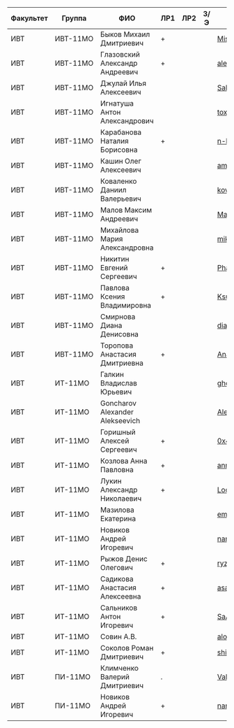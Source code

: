 Факультет | Группа   | ФИО                               | ЛР1 | ЛР2 | З/Э | Репозиторий
----------|----------|-----------------------------------|-----|-----|-----|-------------
ИВТ       | ИВТ-11МО | Быков Михаил Дмитриевич           | +   |     |     | [MishaBykov/web](https://github.com/MishaBykov/web)
ИВТ       | ИВТ-11МО | Глазовский Александр Андреевич    | +   |     |     | [alexanderglazovskiy/test](https://github.com/alexanderglazovskiy/test)
ИВТ       | ИВТ-11МО | Джулай Илья Алексеевич            |     |     |     | [Salkalin/Web-Development-Study](https://github.com/Salkalin/Web-Development-Study)
ИВТ       | ИВТ-11МО | Игнатуша Антон Александрович      |     |     |     | [toxoxa/web-development](https://github.com/toxoxa/web-development)
ИВТ       | ИВТ-11МО | Карабанова Наталия Борисовна      | +   |     |     | [n-karabanova/new_project](https://github.com/n-karabanova/new_project)
ИВТ       | ИВТ-11МО | Кашин Олег Алексеевич             |     |     |     | [amig03/Web_development](https://github.com/amig03/Web_development)
ИВТ       | ИВТ-11МО | Коваленко Даниил Валерьевич       |     |     |     | [kovalenkodaniil/web](https://github.com/kovalenkodaniil/web)
ИВТ       | ИВТ-11МО | Малов Максим Андреевич            |     |     |     | [Maksim-Malov/web](https://github.com/Maksim-Malov/web)
ИВТ       | ИВТ-11МО | Михайлова Мария Александровна     |     |     |     | [mikhaylova/web](https://github.com/mikhaylova/web)
ИВТ       | ИВТ-11МО | Никитин Евгений Сергеевич         | +   |     |     | [Phant76/web-lessons](https://github.com/Phant76/web-lessons)
ИВТ       | ИВТ-11МО | Павлова Ксения Владимировна       | +   |     |     | [Ksu-nya/project_1](https://github.com/Ksu-nya/project_1)
ИВТ       | ИВТ-11МО | Смирнова Диана Денисовна          |     |     |     | [dianasmde/web-programming](https://github.com/dianasmde/web-programming)
ИВТ       | ИВТ-11МО | Торопова Анастасия Дмитриевна     | +   |     |     | [Anastasiya-T/web-application](https://github.com/Anastasiya-T/web-application)
ИВТ       | ИТ-11МО  | Галкин Владислав Юрьевич          |     |     |     | [ghostofcod/WebDevelopment](https://github.com/ghostofcod/WebDevelopment)
ИВТ       | ИТ-11МО  | Goncharov Alexander Alekseevich   |     |     |     | [AlexGoncharov/WebDevelopmentNatelaCourse](https://github.com/AlexGoncharov/WebDevelopmentNatelaCourse)
ИВТ       | ИТ-11МО  | Горишный Алексей Сергеевич        | +   |     |     | [0x414c/webdev-course-2018](https://github.com/0x414c/webdev-course-2018)
ИВТ       | ИТ-11МО  | Козлова Анна Павловна             | +   |     |     | [annyrtd/web-programming](https://github.com/annyrtd/web-programming)
ИВТ       | ИТ-11МО  | Лукин Александр Николаевич        | +   |     |     | [Loo-Kin/WebDev2018](https://github.com/Loo-Kin/WebDev2018)
ИВТ       | ИТ-11МО  | Мазилова Екатерина                |     |     |     | [emazilova/web-programming](https://github.com/emazilova/web-programming)
ИВТ       | ИТ-11МО  | Новиков Андрей Игоревич           |     |     |     | [nandrew079/web-dev](https://github.com/nandrew079/web-dev)
ИВТ       | ИТ-11МО  | Рыжов Денис Олегович              | +   |     |     | [ryzhovdenis/web_programming](https://github.com/ryzhovdenis/web_programming)
ИВТ       | ИТ-11МО  | Садикова Анастасия Алексеевна     | +   |     |     | [asay13/Task](https://github.com/asay13/Task)
ИВТ       | ИТ-11МО  | Сальников Антон Игоревич          | +   |     |     | [SaAn96/web-programming](https://github.com/SaAn96/web-programming)
ИВТ       | ИТ-11МО  | Совин А.В.                        |     |     |     | [alohapocan/webdevelopment](https://github.com/alohapocan/webdevelopment)
ИВТ       | ИТ-11МО  | Соколов Роман Дмитриевич          | +   |     |     | [shinDOZER/web-dev](https://github.com/shinDOZER/web-dev)
ИВТ       | ПИ-11МО  | Климченко Валерий Дмитриевич      | .   |     |     | [Valeriy2912/Valeriy2912.github.io](https://github.com/Valeriy2912/Valeriy2912.github.io)
ИВТ       | ПИ-11МО  | Новиков Андрей Игоревич           | +   |     |     | [nandrew079/web-dev](https://github.com/nandrew079/web-dev)
